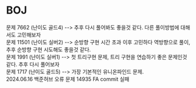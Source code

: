 # BOJ
문제 7662 (난이도 골드4) --> 추후 다시 풀어봐도 좋을것 같다. 다른 풀이방법에 대해서도 고민해보자 <br>
문제 11501 (난이도 실버2) --> 순방향 구현 시간 초과 이후 고민하다 역방향으로 풀이, 추후 순방향 구현 시도해도 좋을것 같다. <br>
문제 1991 (난이도 실버1) --> 첫 트리구현 문제, 트리 구현을 연습하기 좋은 문제인것 같다. 추후 다시 풀어보자 <br>
문제 1717 (난이도 골드5) --> 가장 기본적인 유니온파인드 문제.<br>
2024.06.16 백준허브 오류 문제 14935 FA commit 실패
